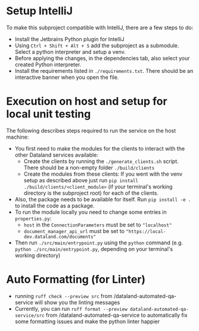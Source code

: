 # Setup IntelliJ

To make this subproject compatible with IntelliJ, there are a few steps to do:
- Install the Jetbrains Python plugin for IntelliJ
- Using `Ctrl + Shift + Alt + S` add the subproject as a submodule.
Select a python interpreter and setup a venv.
- Before applying the changes, in the dependencies tab, also select your created Python interpreter.
- Install the requirements listed in `./requirements.txt`. There should be an interactive banner when you open the file.

# Execution on host and setup for local unit testing

The following describes steps required to run the service on the host machine:
- You first need to make the modules for the clients to interact with the other Dataland services available:
  - Create the clients by running the `./generate_clients.sh` script. There should be a non-empty folder `./build/clients`
  - Create the modules from these clients: If you went with the venv setup as described above just run 
`pip install ./build/clients/<client_module>` (if your terminal's working directory is the subproject root) for each of the clients.
- Also, the package needs to be available for itself. Run `pip install -e .` to install the code as a package.
- To run the module locally you need to change some entries in `properties.py`:
  - `host` in the `ConnectionParameters` must be set to `"localhost"`
  - `document_manager_api_url` must be set to `"https://local-dev.dataland.com/documents"`
- Then run `./src/main/entrypoint.py` using the `python` command 
(e.g. `python ./src/main/entrypoint.py`, depending on your terminal's working directory)

# Auto Formatting (for Linter)

- running `ruff check --preview src` from /dataland-automated-qa-service will show you the linting messages
- Currently, you can run `ruff format --preview dataland-automated-qa-service/src` from /dataland-automated-qa-service to automatically
fix some formatting issues and make the python linter happier